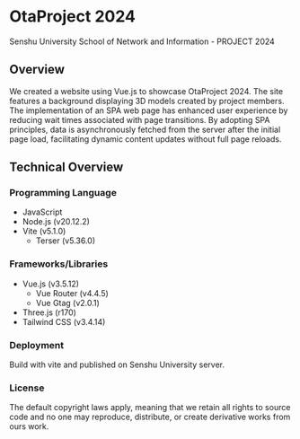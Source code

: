# OtaProject 2024

Senshu University School of Network and Information - PROJECT 2024

## Overview

We created a website using Vue.js to showcase OtaProject 2024. The site features a background displaying 3D models
created by project members.
The implementation of an SPA web page has enhanced user experience by reducing wait times associated with page
transitions. By adopting SPA principles, data is asynchronously fetched from the server after the initial page load,
facilitating dynamic content updates without full page reloads.

## Technical Overview

### Programming Language

- JavaScript
- Node.js (v20.12.2)
- Vite (v5.1.0)
    - Terser (v5.36.0)

### Frameworks/Libraries

- Vue.js (v3.5.12)
    - Vue Router (v4.4.5)
    - Vue Gtag (v2.0.1)
- Three.js (r170)
- Tailwind CSS (v3.4.14)

### Deployment

Build with vite and published on Senshu University server.

### License

The default copyright laws apply, meaning that we retain all rights to source code and no one may reproduce, distribute,
or create derivative works from ours work.
